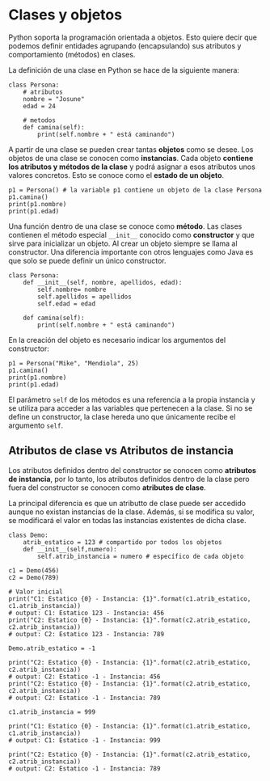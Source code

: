 # Clases y objetos
Python soporta la programación orientada a objetos. Esto quiere decir que podemos definir entidades agrupando (encapsulando) sus atributos y comportamiento (métodos) en clases.

La definición de una clase en Python se hace de la siguiente manera:

    class Persona: 
	    # atributos
	    nombre = "Josune"
	    edad = 24 
	    
	    # metodos
	    def camina(self):
		    print(self.nombre + " está caminando")
	    

A partir de una clase se pueden crear tantas **objetos** como se desee. Los objetos de una clase se conocen como **instancias**. Cada objeto **contiene los atributos y métodos de la clase** y podrá asignar a esos atributos unos valores concretos. Esto se conoce como el **estado de un objeto**.

    p1 = Persona() # la variable p1 contiene un objeto de la clase Persona
    p1.camina()
    print(p1.nombre)  
    print(p1.edad)

Una función dentro de una clase se conoce como **método**. Las clases contienen el método especial `__init__` conocido como **constructor** y que sirve para inicializar un objeto. Al crear un objeto siempre se llama al constructor. Una diferencia importante con otros lenguajes como Java es que solo se puede definir un único constructor.

    class Persona:  
	    def __init__(self, nombre, apellidos, edad):  
		    self.nombre= nombre
		    self.apellidos = apellidos 
		    self.edad = edad 
        
	    def camina(self):
		    print(self.nombre + " está caminando")

En la creación del objeto es necesario indicar los argumentos del constructor:

    p1 = Persona("Mike", "Mendiola", 25)
    p1.camina()
    print(p1.nombre)  
    print(p1.edad)

El parámetro `self` de los métodos es una referencia a la propia instancia y se utiliza para acceder a las variables que pertenecen a la clase. Si no se define un constructor, la clase hereda uno que únicamente recibe el argumento `self`.

## Atributos de clase vs Atributos de instancia
Los atributos definidos dentro del constructor se conocen como **atributos de instancia**, por lo tanto, los atributos definidos dentro de la clase pero fuera del constructor se conocen como **atributes de clase**.

La principal diferencia es que un atributto de clase puede ser accedido aunque no existan instancias de la clase. Además, si se modifica su valor, se modificará el valor en todas las instancias existentes de dicha clase.

```
class Demo:
	atrib_estatico = 123 # compartido por todos los objetos
	def __init__(self,numero):
		self.atrib_instancia = numero # específico de cada objeto

c1 = Demo(456)
c2 = Demo(789)

# Valor inicial
print("C1: Estatico {0} - Instancia: {1}".format(c1.atrib_estatico, c1.atrib_instancia))
# output: C1: Estatico 123 - Instancia: 456
print("C2: Estatico {0} - Instancia: {1}".format(c2.atrib_estatico, c2.atrib_instancia))
# output: C2: Estatico 123 - Instancia: 789

Demo.atrib_estatico = -1
 
print("C2: Estatico {0} - Instancia: {1}".format(c2.atrib_estatico, c2.atrib_instancia))
# output: C2: Estatico -1 - Instancia: 456
print("C2: Estatico {0} - Instancia: {1}".format(c2.atrib_estatico, c2.atrib_instancia))
# output: C2: Estatico -1 - Instancia: 789

c1.atrib_instancia = 999
  
print("C1: Estatico {0} - Instancia: {1}".format(c1.atrib_estatico, c1.atrib_instancia))
# output: C1: Estatico -1 - Instancia: 999

print("C2: Estatico {0} - Instancia: {1}".format(c2.atrib_estatico, c2.atrib_instancia))
# output: C2: Estatico -1 - Instancia: 789
```
